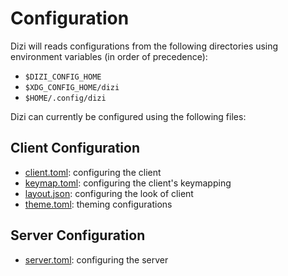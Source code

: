 # Configuration
Dizi will reads configurations from the following directories using environment variables (in order of precedence):
 - `$DIZI_CONFIG_HOME`
 - `$XDG_CONFIG_HOME/dizi`
 - `$HOME/.config/dizi`

Dizi can currently be configured using the following files:

## Client Configuration
- [client.toml](/docs/configuration/client.toml.md): configuring the client
- [keymap.toml](/docs/configuration/keymap.toml.md): configuring the client's keymapping
- [layout.json](/docs/configuration/layout.json.md): configuring the look of client
- [theme.toml](/docs/configuration/theme.toml.md): theming configurations

## Server Configuration
- [server.toml](/docs/configuration/server.toml.md): configuring the server
